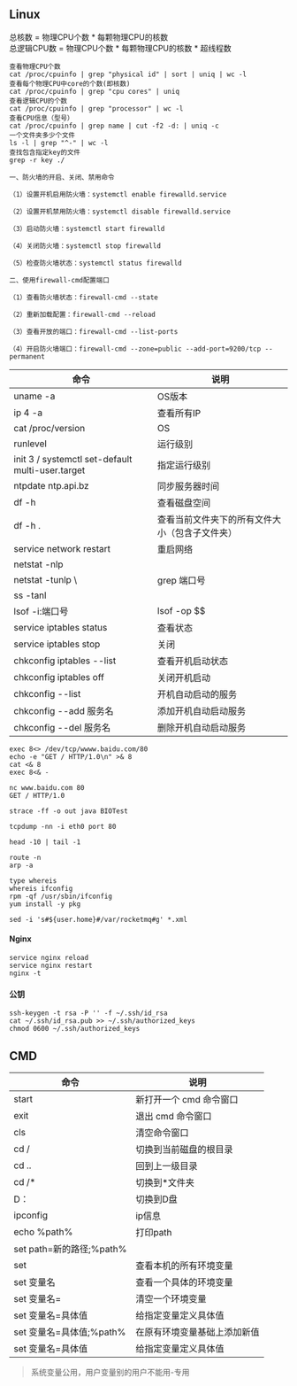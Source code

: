 ## Linux
总核数 = 物理CPU个数 * 每颗物理CPU的核数  
总逻辑CPU数 = 物理CPU个数 * 每颗物理CPU的核数 * 超线程数
```
查看物理CPU个数
cat /proc/cpuinfo | grep "physical id" | sort | uniq | wc -l
查看每个物理CPU中core的个数(即核数)
cat /proc/cpuinfo | grep "cpu cores" | uniq
查看逻辑CPU的个数
cat /proc/cpuinfo | grep "processor" | wc -l
查看CPU信息（型号）
cat /proc/cpuinfo | grep name | cut -f2 -d: | uniq -c
一个文件夹多少个文件
ls -l | grep "^-" | wc -l
查找包含指定key的文件
grep -r key ./

一、防火墙的开启、关闭、禁用命令

（1）设置开机启用防火墙：systemctl enable firewalld.service

（2）设置开机禁用防火墙：systemctl disable firewalld.service

（3）启动防火墙：systemctl start firewalld

（4）关闭防火墙：systemctl stop firewalld

（5）检查防火墙状态：systemctl status firewalld

二、使用firewall-cmd配置端口

（1）查看防火墙状态：firewall-cmd --state

（2）重新加载配置：firewall-cmd --reload

（3）查看开放的端口：firewall-cmd --list-ports

（4）开启防火墙端口：firewall-cmd --zone=public --add-port=9200/tcp --permanent
```

| 命令                                               | 说明                      |
|--------------------------------------------------|-------------------------|
| uname -a                                         | OS版本                    |
| ip 4 -a                                          | 查看所有IP                  |
| cat /proc/version                                | OS                      |
| runlevel                                         | 运行级别                    |
| init 3 / systemctl set-default multi-user.target | 指定运行级别                  |
| ntpdate ntp.api.bz                               | 同步服务器时间                 |
| df -h                                            | 查看磁盘空间                  |
| df -h .                                          | 查看当前文件夹下的所有文件大小（包含子文件夹） |
| service network restart                          | 重启网络                    |
| netstat -nlp                                     |                         |
| netstat -tunlp \                                 | grep 端口号                | |
| ss -tanl                                         |                         |
| lsof -i:端口号                                      | lsof -op $$             |
| service iptables status                          | 查看状态                    |
| service iptables stop                            | 关闭                      |
| chkconfig iptables --list                        | 查看开机启动状态                |
| chkconfig iptables off                           | 关闭开机启动                  |
| chkconfig --list                                 | 开机自动启动的服务               |
| chkconfig --add 服务名                              | 添加开机自动启动服务              |
| chkconfig --del 服务名                              | 删除开机自动启动服务              |

```
exec 8<> /dev/tcp/wwww.baidu.com/80
echo -e "GET / HTTP/1.0\n" >& 8
cat <& 8
exec 8<& -

nc www.baidu.com 80
GET / HTTP/1.0
    
strace -ff -o out java BIOTest

tcpdump -nn -i eth0 port 80

head -10 | tail -1

route -n
arp -a

type whereis
whereis ifconfig
rpm -qf /usr/sbin/ifconfig
yum install -y pkg

sed -i 's#${user.home}#/var/rocketmq#g' *.xml
```
#### Nginx
```
service nginx reload  
service nginx restart
nginx -t
```
#### 公钥
```
ssh-keygen -t rsa -P '' -f ~/.ssh/id_rsa  
cat ~/.ssh/id_rsa.pub >> ~/.ssh/authorized_keys  
chmod 0600 ~/.ssh/authorized_keys
```
## CMD
| 命令 | 说明 |
|---|---|
| start | 新打开一个 cmd 命令窗口 |
| exit | 退出 cmd 命令窗口 |
| cls | 清空命令窗口 |
| cd / | 切换到当前磁盘的根目录 |
| cd .. | 回到上一级目录 |
| cd /* | 切换到*文件夹 |
| D：| 切换到D盘 |
| ipconfig| ip信息 |
| echo %path% | 打印path |
| set path=新的路径;%path%| |
| set | 查看本机的所有环境变量 |
| set 变量名 | 查看一个具体的环境变量 |
| set 变量名= | 清空一个环境变量 |
| set 变量名=具体值 | 给指定变量定义具体值 |
| set 变量名=具体值;%path% | 在原有环境变量基础上添加新值 |
| set 变量名=具体值 | 给指定变量定义具体值 |
> 系统变量公用，用户变量别的用户不能用-专用